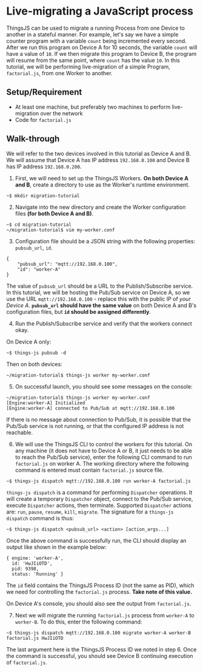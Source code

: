 # Live-migrating a JavaScript process

ThingsJS can be used to migrate a running Process from one Device to another in a stateful manner. For example, let's say we have a simple counter program with a variable `count` being incremented every second. After we run this program on Device A for 10 seconds, the variable `count` will have a value of `10`. If we then migrate this program to Device B, the program will resume from the same point, where `count` has the value `10`. In this tutorial, we will be performing live-migration of a simple Program, `factorial.js`, from one Worker to another.


## Setup/Requirement

* At least one machine, but preferably two machines to perform live-migration over the network
* Code for `factorial.js`


## Walk-through

We will refer to the two devices involved in this tutorial as Device A and B. We will assume that Device A has IP address `192.168.0.100` and Device B has IP address `192.168.0.200`.

1. First, we will need to set up the ThingsJS Workers. **On both Device A and B**, create a directory to use as the Worker's runtime environment.

```
~$ mkdir migration-tutorial
```


2. Navigate into the new directory and create the Worker configuration files **(for both Device A and B)**.

```
~$ cd migration-tutorial
~/migration-tutorial$ vim my-worker.conf
```


3. Configuration file should be a JSON string with the following properties: `pubsub_url`, `id`.

```
{
	"pubsub_url": "mqtt://192.168.0.100",
	"id": "worker-A"
}
```

The value of `pubsub_url` should be a URL to the Publish/Subscribe service. In this tutorial, we will be hosting the Pub/Sub service on Device A, so we use the URL `mqtt://192.168.0.100` - replace this with the public IP of *your Device A*. **`pubsub_url` should have the same value** on both Device A and B's configuration files, but **`id` should be assigned differently**.


4. Run the Publish/Subscribe service and verify that the workers connect okay.

On Device A only:

```
~$ things-js pubsub -d
```

Then on both devices:

```
~/migration-tutorial$ things-js worker my-worker.conf
```


5. On successful launch, you should see some messages on the console:

```
~/migration-tutorial$ things-js worker my-worker.conf
[Engine:worker-A] Initialized
[Engine:worker-A] connected to Pub/Sub at mqtt://192.168.0.100
```

If there is no message about connection to Pub/Sub, it is possible that the Pub/Sub service is not running, or that the configured IP address is not reachable.


6. We will use the ThingsJS CLI to control the workers for this tutorial. On any machine (it does not have to Device A or B, it just needs to be able to reach the Pub/Sub service), enter the following CLI command to run `factorial.js` on worker A. The working directory where the following command is entered must contain `factorial.js` source file.

```
~$ things-js dispatch mqtt://192.168.0.100 run worker-A factorial.js
```

`things-js dispatch` is a command for performing `Dispatcher` operations. It will create a temporary `Dispatcher` object, connect to the Pub/Sub service, execute `Dispatcher` actions, then terminate. Supported `Dispatcher` actions are: `run`, `pause`, `resume`, `kill`, `migrate`. The signature for a `things-js dispatch` command is thus:

```
~$ things-js dispatch <pubsub_url> <action> [action_args...]
```

Once the above command is successfully run, the CLI should display an output like shown in the example below:
```
{ engine: 'worker-A',
  id: 'HwJIiOTD',
  pid: 9398,
  status: 'Running' }
```
The `id` field contains the ThingsJS Process ID (not the same as PID), which we need for controlling the `factorial.js` process. **Take note of this value.**

On Device A's console, you should also see the output from `factorial.js`.


7. Next we will migrate the running `factorial.js` process from `worker-A` to `worker-B`. To do this, enter the following command:

```
~$ things-js dispatch mqtt://192.168.0.100 migrate worker-A worker-B factorial.js HwJIiOTD
```

The last argument here is the ThingsJS Process ID we noted in step 6. Once the command is successful, you should see Device B continuing execution of `factorial.js`.
